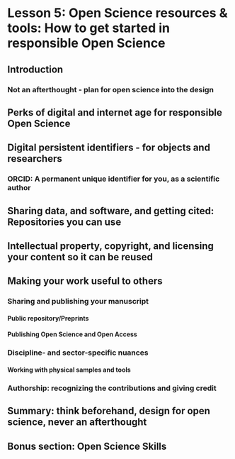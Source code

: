 # Lesson 5: Open Science resources & tools: How to get started in responsible Open Science

## Introduction

### Not an afterthought - plan for open science into the design

## Perks of digital and internet age for responsible Open Science

## Digital persistent identifiers - for objects and researchers

### ORCID: A permanent unique identifier for you, as a scientific author

## Sharing data, and software, and getting cited: Repositories you can use

## Intellectual property, copyright, and licensing your content so it can be reused

## Making your work useful to others

### Sharing and publishing your manuscript

#### Public repository/Preprints

#### Publishing Open Science and Open Access

### Discipline- and sector-specific nuances

#### Working with physical samples and tools

### Authorship: recognizing the contributions and giving credit

## Summary: think beforehand, design for open science, never an afterthought

## Bonus section: Open Science Skills
